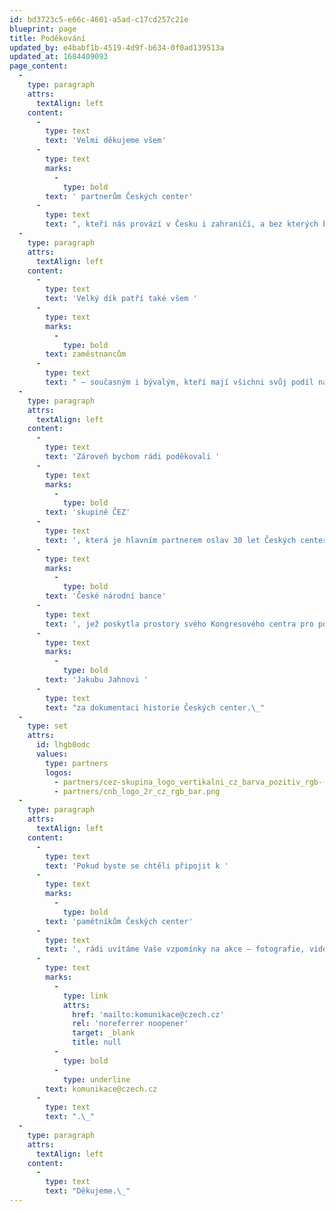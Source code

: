 ```yaml
---
id: bd3723c5-e66c-4601-a5ad-c17cd257c21e
blueprint: page
title: Poděkování
updated_by: e4babf1b-4519-4d9f-b634-0f0ad139513a
updated_at: 1684409093
page_content:
  -
    type: paragraph
    attrs:
      textAlign: left
    content:
      -
        type: text
        text: 'Velmi děkujeme všem'
      -
        type: text
        marks:
          -
            type: bold
        text: ' partnerům Českých center'
      -
        type: text
        text: ", kteří nás provází v Česku i zahraničí, a bez kterých by nebylo možné realizovat během posledních 30 let tolik aktivit, oslovit tak široké publikum a navázat takové množství kontaktů a zvýšit povědomí o tolika českých umělcích a odbornících na čtyřech světových kontinentech.\_\_"
  -
    type: paragraph
    attrs:
      textAlign: left
    content:
      -
        type: text
        text: 'Velký dík patří také všem '
      -
        type: text
        marks:
          -
            type: bold
        text: zaměstnancům
      -
        type: text
        text: " – současným i bývalým, kteří mají všichni svůj podíl na současné síti Českých center.\_\_"
  -
    type: paragraph
    attrs:
      textAlign: left
    content:
      -
        type: text
        text: 'Zároveň bychom rádi poděkovali '
      -
        type: text
        marks:
          -
            type: bold
        text: 'skupině ČEZ'
      -
        type: text
        text: ', která je hlavním partnerem oslav 30 let Českých center, a '
      -
        type: text
        marks:
          -
            type: bold
        text: 'České národní bance'
      -
        type: text
        text: ', jež poskytla prostory svého Kongresového centra pro poradu ředitelů Českých center a následný společenský večer. V neposlední řadě děkujeme režisérovi '
      -
        type: text
        marks:
          -
            type: bold
        text: 'Jakubu Jahnovi '
      -
        type: text
        text: "za dokumentaci historie Českých center.\_"
  -
    type: set
    attrs:
      id: lhgb0odc
      values:
        type: partners
        logos:
          - partners/cez-skupina_logo_vertikalni_cz_barva_pozitiv_rgb-(1).png
          - partners/cnb_logo_2r_cz_rgb_bar.png
  -
    type: paragraph
    attrs:
      textAlign: left
    content:
      -
        type: text
        text: 'Pokud byste se chtěli připojit k '
      -
        type: text
        marks:
          -
            type: bold
        text: 'pamětníkům Českých center'
      -
        type: text
        text: ', rádi uvítáme Vaše vzpomínky na akce – fotografie, videa i další materiály a zapracujeme do naší webové mozaiky. Můžete nás kontaktovat na e-mailové adrese '
      -
        type: text
        marks:
          -
            type: link
            attrs:
              href: 'mailto:komunikace@czech.cz'
              rel: 'noreferrer noopener'
              target: _blank
              title: null
          -
            type: bold
          -
            type: underline
        text: komunikace@czech.cz
      -
        type: text
        text: ".\_"
  -
    type: paragraph
    attrs:
      textAlign: left
    content:
      -
        type: text
        text: "Děkujeme.\_"
---
```

